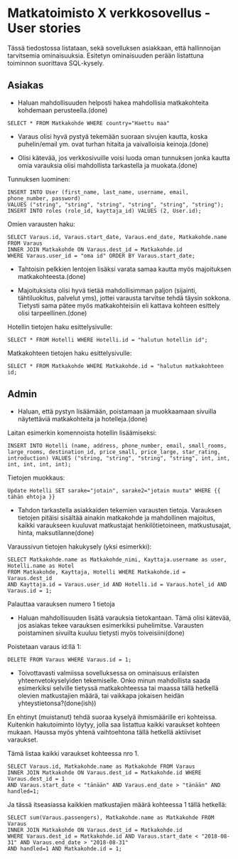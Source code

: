<h1> Matkatoimisto X verkkosovellus - User stories </h1>

Tässä tiedostossa listataan, sekä sovelluksen asiakkaan, että hallinnoijan tarvitsemia ominaisuuksia. Esitetyn ominaisuuden perään listattuna toiminnon suorittava SQL-kysely.

<h2> Asiakas </h2>

* Haluan mahdollisuuden helposti hakea mahdollisia matkakohteita kohdemaan perusteella.(done)
```
SELECT * FROM Matkakohde WHERE country="Haettu maa"
```
* Varaus olisi hyvä pystyä tekemään suoraan sivujen kautta, koska puhelin/email ym. ovat turhan hitaita ja vaivalloisia keinoja.(done) 

* Olisi kätevää, jos verkkosivuille voisi luoda oman tunnuksen jonka kautta omia varauksia olisi mahdollista tarkastella ja muokata.(done) 

Tunnuksen luominen:  
```
INSERT INTO User (first_name, last_name, username, email, phone_number, password)   
VALUES ("string", "string", "string", "string", "string", "string");  
INSERT INTO roles (role_id, kayttaja_id) VALUES (2, User.id);  

```
Omien varausten haku:  
```
SELECT Varaus.id, Varaus.start_date, Varaus.end_date, Matkakohde.name FROM Varaus  
INNER JOIN Matkakohde ON Varaus.dest_id = Matkakohde.id  
WHERE Varaus.user_id = "oma id" ORDER BY Varaus.start_date;  
```
* Tahtoisin pelkkien lentojen lisäksi varata samaa kautta myös majoituksen matkakohteesta.(done)

* Majoituksista olisi hyvä tietää mahdollisimman paljon (sijainti, tähtiluokitus, palvelut yms), jottei varausta tarvitse tehdä täysin sokkona. Tietysti sama pätee myös matkakohteisiin eli kattava kohteen esittely olisi tarpeellinen.(done) 

Hotellin tietojen haku esittelysivulle: 
```
SELECT * FROM Hotelli WHERE Hotelli.id = "halutun hotellin id";  
```
Matkakohteen tietojen haku esittelysivulle:  
```
SELECT * FROM Matkakohde WHERE Matkakohde.id = "halutun matkakohteen id;  
```

<h2> Admin </h2>

* Haluan, että pystyn lisäämään, poistamaan ja muokkaamaan sivuilla näytettäviä matkakohteita ja hotelleja.(done)

Laitan esimerkin komennoista hotellin lisäämiseksi:
```
INSERT INTO Hotelli (name, address, phone_number, email, small_rooms, large_rooms, destination_id, price_small, price_large, star_rating, introduction) VALUES ("string, "string", "string", "string", int, int, int, int, int, int);  
```
Tietojen muokkaus:   
```
Update Hotelli SET sarake="jotain", sarake2="jotain muuta" WHERE {{ tähän ehtoja }}
```
* Tahdon tarkastella asiakkaiden tekemien varausten tietoja. Varauksen tietojen pitäisi sisältää ainakin matkakohde ja mahdollinen majoitus, kaikki varaukseen kuuluvat matkustajat henkilötietoineen, matkustusajat, hinta, maksutilanne(done)

Varaussivun tietojen hakukysely (yksi esimerkki):  
```
SELECT Matkakohde.name as Matkakohde_nimi, Kayttaja.username as user, Hotelli.name as Hotel  
FROM Matkakohde, Kayttaja, Hotelli WHERE Matkakohde.id = Varaus.dest_id  
AND Kayttaja.id = Varaus.user_id AND Hotelli.id = Varaus.hotel_id AND Varaus.id = 1; 
```
Palauttaa varauksen numero 1 tietoja

* Haluan mahdollisuuden lisätä varauksia tietokantaan. Tämä olisi kätevää, jos asiakas tekee varauksen esimerkiksi puhelimitse. Varausten poistaminen sivuilta kuuluu tietysti myös toiveisiini(done)

Poistetaan varaus id:llä 1:
```
DELETE FROM Varaus WHERE Varaus.id = 1;
```
* Toivottavasti valmiissa sovelluksessa on ominaisuus erilaisten yhteenvetokyselyiden tekemiselle. Onko minun mahdollista saada esimerkiksi selville tietyssä matkakohteessa tai maassa tällä hetkellä olevien matkustajien määrä, tai vaikkapa jokaisen heidän yhteystietonsa?(done(ish)) 

En ehtinyt (muistanut) tehdä suoraa kyselyä ihmismäärille eri kohteissa. Kuitenkin hakutoiminto löytyy, jolla saa listattua kaikki varaukset kohteen mukaan. Haussa myös yhtenä vaihtoehtona tällä hetkellä aktiiviset varaukset. 

Tämä listaa kaikki varaukset kohteessa nro 1. 
```
SELECT Varaus.id, Matkakohde.name as Matkakohde FROM Varaus  
INNER JOIN Matkakohde ON Varaus.dest_id = Matkakohde.id WHERE Varaus.dest_id = 1  
AND Varaus.start_date < "tänään" AND Varaus.end_date > "tänään" AND handled=1;
```
Ja tässä itseasiassa kaikkien matkustajien määrä kohteessa 1 tällä hetkellä:   
```
SELECT sum(Varaus.passengers), Matkakohde.name as Matkakohde FROM Varaus  
INNER JOIN Matkakohde ON Varaus.dest_id = Matkakohde.id  
WHERE Varaus.dest_id = Matkakohde.id AND Varaus.start_date < "2018-08-31" AND Varaus.end_date > "2018-08-31"  
AND handled=1 AND Matkakohde.id = 1;  
```


